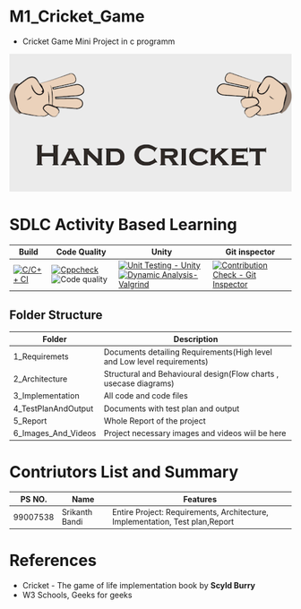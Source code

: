 # M1_Cricket_Game


* Cricket Game Mini Project in c programm

![HandCricket](./6_Images_And_Videos/HandCricket.png)

# SDLC Activity Based Learning 
|Build| Code Quality | Unity | Git inspector | 
|-----|--------------|-------|---------------|
|[![C/C++ CI](https://github.com/srikanthbandi949/M1_Cricket_Game/actions/workflows/c-cpp.yml/badge.svg)](https://github.com/srikanthbandi949/M1_Cricket_Game/actions/workflows/c-cpp.yml)| [![Cppcheck](https://github.com/srikanthbandi949/M1_Cricket_Game/actions/workflows/Static-check.yml/badge.svg)](https://github.com/srikanthbandi949/M1_Cricket_Game/actions/workflows/Static-check.yml)  ![Code quality](https://api.codiga.io/project/30930/status/svg)  | [![Unit Testing - Unity](https://github.com/srikanthbandi949/M1_Cricket_Game/actions/workflows/unity.yml/badge.svg)](https://github.com/srikanthbandi949/M1_Cricket_Game/actions/workflows/unity.yml) [![Dynamic Analysis-Valgrind](https://github.com/srikanthbandi949/M1_Cricket_Game/actions/workflows/valgrind.yml/badge.svg)](https://github.com/srikanthbandi949/M1_Cricket_Game/actions/workflows/valgrind.yml)       | [![Contribution Check - Git Inspector](https://github.com/srikanthbandi949/M1_Cricket_Game/actions/workflows/git-inspector.yml/badge.svg)](https://github.com/srikanthbandi949/M1_Cricket_Game/actions/workflows/git-inspector.yml) |

## Folder Structure
| Folder | Description |
|--------|-------------|
| 1_Requiremets | Documents detailing Requirements(High level and Low level requirements) |
| 2_Architecture | Structural and Behavioural design(Flow charts , usecase diagrams) |
| 3_Implementation | All code and code files |
| 4_TestPlanAndOutput | Documents with test plan and output |
| 5_Report | Whole Report of the project |
| 6_Images_And_Videos | Project necessary images and videos wiil be here |


# Contriutors List and Summary

| PS NO. | Name | Features |
|--------|------|----------|
| 99007538 | Srikanth Bandi | Entire Project: Requirements, Architecture, Implementation, Test plan,Report |


# References

* Cricket - The game of life implementation book by __Scyld Burry__
* W3 Schools, Geeks for geeks